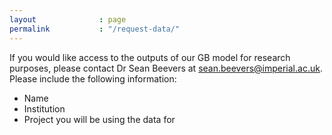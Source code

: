 ```yaml
---
layout              : page
permalink           : "/request-data/"
---
```

If you would like access to the outputs of our GB model for research purposes, please contact Dr Sean Beevers at sean.beevers@imperial.ac.uk.  Please include the following information:
* Name
* Institution
* Project you will be using the data for